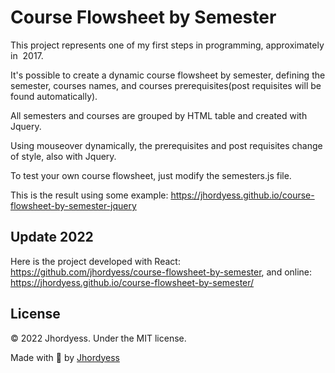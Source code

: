 # Course Flowsheet by Semester

This project represents one of my first steps in programming, approximately in  2017.

It's possible to create a dynamic course flowsheet by semester, defining the semester, courses names, and courses prerequisites(post requisites will be found automatically).

All semesters and courses are grouped by HTML table and created with Jquery.

Using mouseover dynamically, the prerequisites and post requisites change of style, also with Jquery.

To test your own course flowsheet, just modify the semesters.js file.

This is the result using some example: <https://jhordyess.github.io/course-flowsheet-by-semester-jquery>

## Update 2022

Here is the project developed with React: <https://github.com/jhordyess/course-flowsheet-by-semester>, and online: <https://jhordyess.github.io/course-flowsheet-by-semester/>

## License

© 2022 Jhordyess. Under the MIT license.

Made with 💪 by [Jhordyess](https:/www.jhordyess.com)
